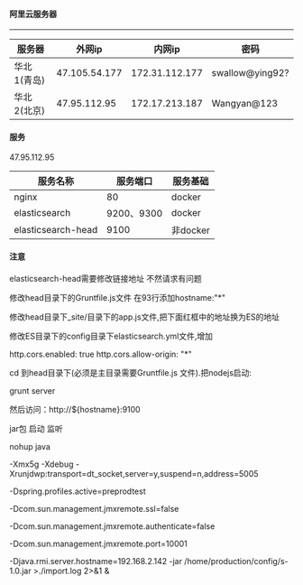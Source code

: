 #### 阿里云服务器

---

| 服务器      | 外网ip        | 内网ip         | 密码            |
| ----------- | ------------- | -------------- | --------------- |
| 华北1(青岛) | 47.105.54.177 | 172.31.112.177 | swallow@ying92? |
| 华北2(北京) | 47.95.112.95  | 172.17.213.187 | Wangyan@123     |



#### 服务

47.95.112.95

| 服务名称           | 服务端口   | 服务基础 |
| ------------------ | ---------- | -------- |
| nginx              | 80         | docker   |
| elasticsearch      | 9200、9300 | docker   |
| elasticsearch-head | 9100       | 非docker |



#### 注意

elasticsearch-head需要修改链接地址 不然请求有问题 

修改head目录下的Gruntfile.js文件 在93行添加hostname:"*"

修改head目录下_site/目录下的app.js文件,把下面红框中的地址换为ES的地址

修改ES目录下的config目录下elasticsearch.yml文件,增加

http.cors.enabled: true
http.cors.allow-origin: "*"

cd 到head目录下(必须是主目录需要Gruntfile.js 文件).把nodejs启动:

grunt server

然后访问：http://${hostname}:9100



jar包 启动 监听

nohup java 

 -Xmx5g -Xdebug -Xrunjdwp:transport=dt_socket,server=y,suspend=n,address=5005

-Dspring.profiles.active=preprodtest 

-Dcom.sun.management.jmxremote.ssl=false 

-Dcom.sun.management.jmxremote.authenticate=false 

 -Dcom.sun.management.jmxremote.port=10001 

-Djava.rmi.server.hostname=192.168.2.142 -jar  /home/production/config/s-1.0.jar  >./import.log 2>&1 &